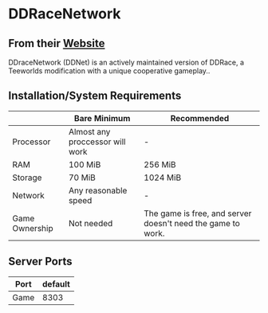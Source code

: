# DDRaceNetwork

## From their [Website](https://ddnet.org/downloads/)

DDraceNetwork (DDNet) is an actively maintained version of DDRace, a Teeworlds modification with a unique cooperative gameplay..

## Installation/System Requirements
|  | Bare Minimum | Recommended |
|---------|---------|---------|
| Processor | Almost any proccessor will work | -|
| RAM | 100 MiB | 256 MiB |
| Storage | 70 MiB | 1024 MiB |
| Network | Any reasonable speed |- |
| Game Ownership | Not needed | The game is free, and server doesn't need the game to work. |   

## Server Ports

| Port    | default |
|---------|---------|
| Game    | 8303    |
